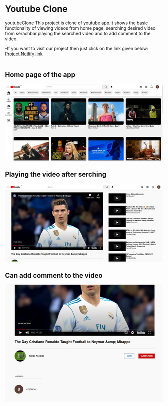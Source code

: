 # Youtube Clone
 youtubeClone
This project is clone of youtube app.It shows the basic functionality of viewing videos from home page, searching desired video from serachbar,playing the searched video and to add comment to the video.

-If you want to visit our project then just click on the link given below:
[Project Netlify link](https://youtubeapp13.netlify.app/)
<br>
<br>
<h2>Home page of the app</h2>
<img src="./images/Screenshot 2022-06-04 121328.jpg" alt="">
<h2> Playing the video after serching</h2>
<img src="./images/Screenshot 2022-06-04 121524.jpg" alt="">
<h2> Can add comment to the video</h2>
<img src="./images/Screenshot 2022-06-04 121603.jpg" alt="">
